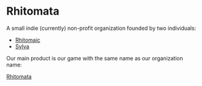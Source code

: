 # Rhitomata
A small indie (currently) non-profit organization founded by two individuals:
- [Rhitomaic](https://github.com/Rhitomaic)
- [Sylva](https://github.com/orgs/Rhitomata/people/glx-slv)

Our main product is our game with the same name as our organization name:

[Rhitomata](https://github.com/Rhitomata/Rhitomata)
